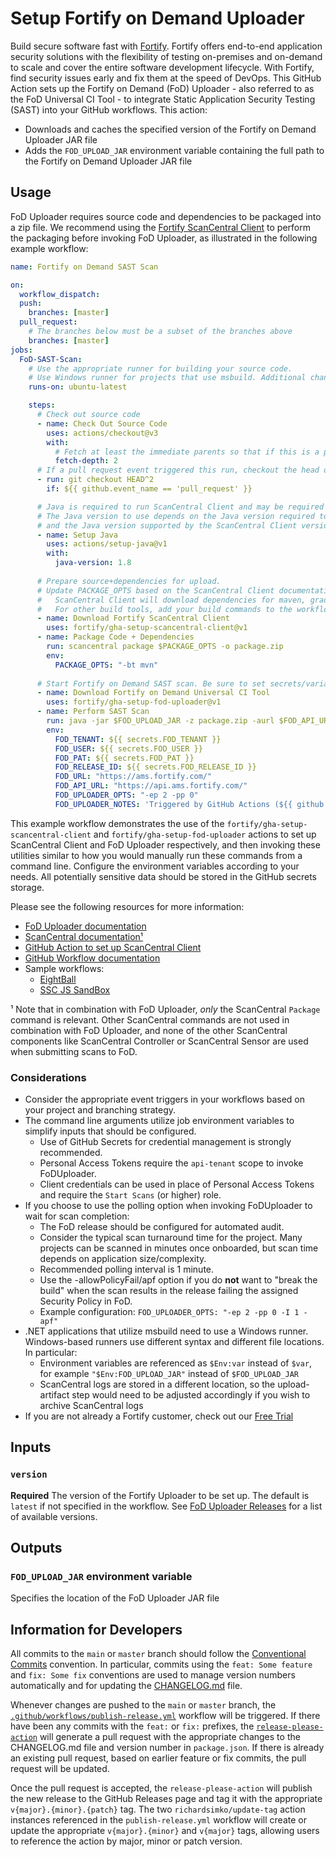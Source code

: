 # Setup Fortify on Demand Uploader

Build secure software fast with [Fortify](https://www.microfocus.com/en-us/solutions/application-security). Fortify offers end-to-end application security solutions with the flexibility of testing on-premises and on-demand to scale and cover the entire software development lifecycle.  With Fortify, find security issues early and fix them at the speed of DevOps. This GitHub Action sets up the Fortify on Demand (FoD) Uploader - also referred to as the FoD Universal CI Tool - to integrate Static Application Security Testing (SAST) into your GitHub workflows. This action:
* Downloads and caches the specified version of the Fortify on Demand Uploader JAR file
* Adds the `FOD_UPLOAD_JAR` environment variable containing the full path to the Fortify on Demand Uploader JAR file

## Usage

FoD Uploader requires source code and dependencies to be packaged into a zip file. We recommend using the [Fortify ScanCentral Client](https://github.com/marketplace/actions/fortify-scancentral-scan) to perform the packaging before invoking FoD Uploader, as illustrated in the following example workflow:

```yaml
name: Fortify on Demand SAST Scan

on: 
  workflow_dispatch:
  push:
    branches: [master]
  pull_request:
    # The branches below must be a subset of the branches above
    branches: [master]
jobs:
  FoD-SAST-Scan:
    # Use the appropriate runner for building your source code. 
    # Use Windows runner for projects that use msbuild. Additional changes to RUN commands will be required.
    runs-on: ubuntu-latest

    steps:
      # Check out source code
      - name: Check Out Source Code
        uses: actions/checkout@v3
        with:
          # Fetch at least the immediate parents so that if this is a pull request, we can checkout the head.
          fetch-depth: 2
      # If a pull request event triggered this run, checkout the head of the pull request instead of the merge commit.
      - run: git checkout HEAD^2
        if: ${{ github.event_name == 'pull_request' }}      

      # Java is required to run ScanCentral Client and may be required for your build.
      # The Java version to use depends on the Java version required to run your build (if any),
      # and the Java version supported by the ScanCentral Client version that you are running.
      - name: Setup Java
        uses: actions/setup-java@v1
        with:
          java-version: 1.8
      
      # Prepare source+dependencies for upload. 
      # Update PACKAGE_OPTS based on the ScanCentral Client documentation and your project's included tech stack(s).
      #   ScanCentral Client will download dependencies for maven, gradle and msbuild projects.
      #   For other build tools, add your build commands to the workflow to download necessary dependencies and prepare according to Fortify on Demand Packaging documentation.
      - name: Download Fortify ScanCentral Client
        uses: fortify/gha-setup-scancentral-client@v1
      - name: Package Code + Dependencies
        run: scancentral package $PACKAGE_OPTS -o package.zip
        env:
          PACKAGE_OPTS: "-bt mvn"
      
      # Start Fortify on Demand SAST scan. Be sure to set secrets/variables for your desired configuration.
      - name: Download Fortify on Demand Universal CI Tool
        uses: fortify/gha-setup-fod-uploader@v1
      - name: Perform SAST Scan
        run: java -jar $FOD_UPLOAD_JAR -z package.zip -aurl $FOD_API_URL -purl $FOD_URL -rid "$FOD_RELEASE_ID" -tc "$FOD_TENANT" -uc "$FOD_USER" "$FOD_PAT" $FOD_UPLOADER_OPTS -n "$FOD_UPLOADER_NOTES"
        env: 
          FOD_TENANT: ${{ secrets.FOD_TENANT }}  
          FOD_USER: ${{ secrets.FOD_USER }}
          FOD_PAT: ${{ secrets.FOD_PAT }}
          FOD_RELEASE_ID: ${{ secrets.FOD_RELEASE_ID }}
          FOD_URL: "https://ams.fortify.com/"
          FOD_API_URL: "https://api.ams.fortify.com/"
          FOD_UPLOADER_OPTS: "-ep 2 -pp 0"
          FOD_UPLOADER_NOTES: 'Triggered by GitHub Actions (${{ github.server_url }}/${{ github.repository }}/actions/runs/${{ github.run_id }})'
```

This example workflow demonstrates the use of the `fortify/gha-setup-scancentral-client` and `fortify/gha-setup-fod-uploader` actions to set up ScanCentral Client and FoD Uploader respectively, and then invoking these utilities similar to how you would manually run these commands from a command line. Configure the environment variables according to your needs. All potentially sensitive data should be stored in the GitHub secrets storage.

Please see the following resources for more information:

* [FoD Uploader documentation](https://github.com/fod-dev/fod-uploader-java)
* [ScanCentral documentation¹](https://www.microfocus.com/documentation/fortify-software-security-center/2010/ScanCentral_Help_20.1.0/index.htm#CLI.htm%3FTocPath%3DFortify%2520ScanCentral%2520Command%2520Options%7C_____0)  
* [GitHub Action to set up ScanCentral Client](https://github.com/fortify/gha-setup-scancentral-client)
* [GitHub Workflow documentation](https://docs.github.com/en/actions/configuring-and-managing-workflows/configuring-a-workflow)
* Sample workflows:
    * [EightBall](https://github.com/fortify/gha-sample-workflows-eightball/tree/master/.github/workflows)
	* [SSC JS SandBox](https://github.com/fortify/gha-sample-workflows-ssc-js-sandbox/tree/master/.github/workflows)


¹ Note that in combination with FoD Uploader, *only* the ScanCentral `Package` command is relevant. Other ScanCentral commands are not used in combination with FoD Uploader, and none of the other ScanCentral components like ScanCentral Controller or ScanCentral Sensor are used when submitting scans to FoD.

### Considerations

* Consider the appropriate event triggers in your workflows based on your project and branching strategy.
* The command line arguments utilize job environment variables to simplify inputs that should be configured.
    * Use of GitHub Secrets for credential management is strongly recommended.
    * Personal Access Tokens require the `api-tenant` scope to invoke FoDUploader.  
    * Client credentials can be used in place of Personal Access Tokens and require the `Start Scans` (or higher) role.
* If you choose to use the polling option when invoking FoDUploader to wait for scan completion:
    * The FoD release should be configured for automated audit.
    * Consider the typical scan turnaround time for the project. Many projects can be scanned in minutes once onboarded, but scan time depends on application size/complexity.
    * Recommended polling interval is 1 minute.
    * Use the -allowPolicyFail/apf option if you do **not** want to "break the build" when the scan results in the release failing the assigned Security Policy in FoD.
    * Example configuration: `FOD_UPLOADER_OPTS: "-ep 2 -pp 0 -I 1 -apf"`
* .NET applications that utilize msbuild need to use a Windows runner. Windows-based runners use different syntax and different file locations. In particular:
    * Environment variables are referenced as `$Env:var` instead of `$var`, for example `"$Env:FOD_UPLOAD_JAR"` instead of `$FOD_UPLOAD_JAR`
    * ScanCentral logs are stored in a different location, so the upload-artifact step would need to be adjusted accordingly if you wish to archive ScanCentral logs
* If you are not already a Fortify customer, check out our [Free Trial](https://www.microfocus.com/en-us/products/application-security-testing/free-trial)


## Inputs

### `version`
**Required** The version of the Fortify Uploader to be set up. The default is `latest` if not specified in the workflow. See [FoD Uploader Releases](https://github.com/fod-dev/fod-uploader-java/releases) for a list of available versions.

## Outputs

### `FOD_UPLOAD_JAR` environment variable
Specifies the location of the FoD Uploader JAR file


## Information for Developers

All commits to the `main` or `master` branch should follow the [Conventional Commits](https://www.conventionalcommits.org/en/v1.0.0/) convention. In particular, commits using the `feat: Some feature` and `fix: Some fix` conventions are used to manage version numbers automatically and for updating the [CHANGELOG.md](https://github.com/fortify/gha-setup-fod-uploader/blob/master/CHANGELOG.md) file.

Whenever changes are pushed to the `main` or `master` branch, the [`.github/workflows/publish-release.yml`](https://github.com/fortify/gha-setup-fod-uploader/blob/master/.github/workflows/publish-release.yml) workflow will be triggered. If there have been any commits with the `feat:` or `fix:` prefixes, the [`release-please-action`](https://github.com/google-github-actions/release-please-action) will generate a pull request with the appropriate changes to the CHANGELOG.md file and version number in `package.json`. If there is already an existing pull request, based on earlier feature or fix commits, the pull request will be updated.

Once the pull request is accepted, the `release-please-action` will publish the new release to the GitHub Releases page and tag it with the appropriate `v{major}.{minor}.{patch}` tag. The two `richardsimko/update-tag` action instances referenced in the `publish-release.yml` workflow will create or update the appropriate `v{major}.{minor}` and `v{major}` tags, allowing users to reference the action by major, minor or patch version.
